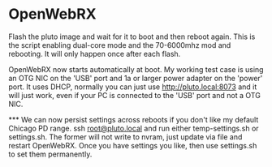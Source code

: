 # OpenWebRX

Flash the pluto image and wait for it to boot and then reboot again.  This is the script enabling dual-core mode and the 70-6000mhz mod and rebooting.  It will only happen once after each flash.

OpenWebRX now starts automatically at boot.  My working test case is using an OTG NIC on the 'USB' port and 1a or larger power adapter on the 'power' port.  It uses DHCP, normally you can just use http://pluto.local:8073 and it will just work, even if your PC is connected to the 'USB' port and not a OTG NIC.

*** We can now persist settings across reboots if you don't like my default Chicago PD range.  ssh root@pluto.local and run either temp-settings.sh or settings.sh.  The former will not write to nvram, just update via file and restart OpenWebRX.  Once you have settings you like, then use settings.sh to set them permanently.
